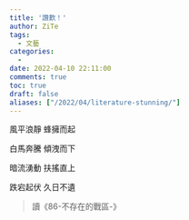 ```yaml
---
title: '讚歎！'
author: ZiTe
tags:
  - 文藝
categories:
  -
date: 2022-04-10 22:11:00
comments: true
toc: true
draft: false
aliases: ["/2022/04/literature-stunning/"]
---
```


風平浪靜
蜂擁而起

白馬奔騰
傾洩而下

暗流湧動
扶搖直上

跌宕起伏
久日不遺

> 讀《86-不存在的戰區-》
